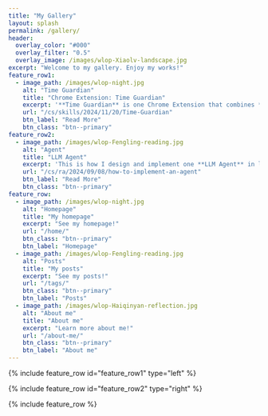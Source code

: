 ```yaml
---
title: "My Gallery"
layout: splash
permalink: /gallery/
header:
  overlay_color: "#000"
  overlay_filter: "0.5"
  overlay_image: /images/wlop-Xiaolv-landscape.jpg
excerpt: "Welcome to my gallery. Enjoy my works!"
feature_row1:
  - image_path: /images/wlop-night.jpg
    alt: "Time Guardian"
    title: "Chrome Extension: Time Guardian"
    excerpt: '**Time Guardian** is one Chrome Extension that combines **Gemini** with smart time remind functions.'
    url: "/cs/skills/2024/11/20/Time-Guardian"
    btn_label: "Read More"
    btn_class: "btn--primary"
feature_row2:
  - image_path: /images/wlop-Fengling-reading.jpg
    alt: "Agent"
    title: "LLM Agent"
    excerpt: 'This is how I design and implement one **LLM Agent** in labor dispute.'
    url: "/cs/ra/2024/09/08/how-to-implement-an-agent"
    btn_label: "Read More"
    btn_class: "btn--primary"
feature_row:
  - image_path: /images/wlop-night.jpg
    alt: "Homepage"
    title: "My homepage"
    excerpt: "See my homepage!"
    url: "/home/"
    btn_class: "btn--primary"
    btn_label: "Homepage"
  - image_path: /images/wlop-Fengling-reading.jpg
    alt: "Posts"
    title: "My posts"
    excerpt: "See my posts!"
    url: "/tags/"
    btn_class: "btn--primary"
    btn_label: "Posts"
  - image_path: /images/wlop-Haiqinyan-reflection.jpg
    alt: "About me"
    title: "About me"
    excerpt: "Learn more about me!"
    url: "/about-me/"
    btn_class: "btn--primary"
    btn_label: "About me" 
---
```


{% include feature_row id="feature_row1" type="left" %}

{% include feature_row id="feature_row2" type="right" %}

{% include feature_row %}
